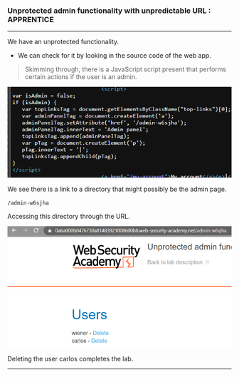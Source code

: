 ### Unprotected admin functionality with unpredictable URL : APPRENTICE

---

We have an unprotected functionality.
- We can check for it by looking in the source code of the web app.

> Skimming through, there is a JavaScript script present that performs certain actions if the user is an admin.

![](./screenshots/lab2-script.png)

We see there is a link to a directory that might possibly be the admin page.
```
/admin-w6sjha
```

Accessing this directory through the URL.

![](./screenshots/lab2-admin.png)

Deleting the user carlos completes the lab.

---
